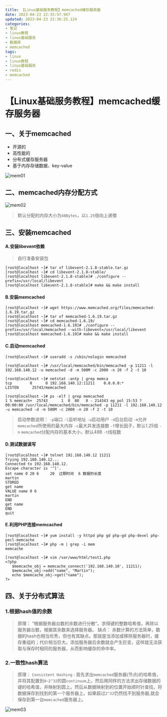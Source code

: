 ```yaml
---
title: 【Linux基础服务教程】memcached缓存服务器
date: 2023-04-23 22:35:57.947
updated: 2023-04-23 22:36:25.124
categories: 
- 笔记
- linux教程
- linux基础服务
- 数据库
- memcached
tags: 
- linux
- linux教程
- linux基础服务
- redis
- memcached
---
```


# 【Linux基础服务教程】memcached缓存服务器

## 一、关于memcached

- 开源的
- 高性能的
- 分布式缓存服务器
- 基于内存存储数据、key-value

![mem01](https://www.wsjj.top//upload/2023/04/mem01.png)

## 二、memcached内存分配方式

![mem02](https://www.wsjj.top//upload/2023/04/mem02.png)

>默认分配的内存大小为`48Bytes`，以`1.25`倍向上递僧

## 三、安装memcached

#### A.安装libevent依赖

>自行准备安装包

```
[root@localhost ~]# tar xf libevent-2.1.8-stable.tar.gz 
[root@localhost ~]# cd libevent-2.1.8-stable/
[root@localhost libevent-2.1.8-stable]# ./configure --prefix=/usr/local/libevent 
[root@localhost libevent-2.1.8-stable]# make && make install
```

#### B.安装memcached

```
[root@localhost ~]# wget https://www.memcached.org/files/memcached-1.6.19.tar.gz
[root@localhost ~]# tar xf memcached-1.6.19.tar.gz 
[root@localhost ~]# cd memcached-1.6.19/
[root@localhost memcached-1.6.19]# ./configure --prefix=/usr/local/memcached --with-libevent=/usr/local/libevent 
[root@localhost memcached-1.6.19]# make && make install 
```

#### C.启动memcached

```
[root@localhost ~]# useradd -s /sbin/nologin memcached

[root@localhost ~]# /usr/local/memcached/bin/memcached -p 11211 -l 192.168.140.12 -u memcached -d -m 500M -c 2000 -n 20 -f 2 -t 10 

[root@localhost ~]# netstat -antp | grep memca
tcp        0      0 192.168.140.12:11211    0.0.0.0:*               LISTEN      25743/memcached     

[root@localhost ~]# ps -elf | grep memcached
1 S memcach+  25743      1  0  80   0 - 214343 ep_pol 15:53 ?       00:00:00 /usr/local/memcached/bin/memcached -p 11211 -l 192.168.140.12 -u memcached -d -m 500M -c 2000 -n 20 -f 2 -t 10
```

>启动参数说明：
`-p`端口
`-l`监听地址
`-u`启动用户
`-d`后台启动
`-m`允许`memcached`所使用的最大内存
`-c`最大并发连接数
`-f`增长因子，默认1.25倍
`-n` `memcached`分配内存的基本大小，默认48B
`-t`线程数

#### D.测试数据读写

```
[root@localhost ~]# telnet 192.168.140.12 11211
Trying 192.168.140.12...
Connected to 192.168.140.12.
Escape character is '^]'.
set name 0 20 6     20  过期时间  6 数据的长度
martin
STORED
get name
VALUE name 0 6
martin
END
get name
END
quit
```

#### E.利用PHP连接memcached

```
[root@localhost ~]# yum install -y httpd php gd php-gd php-devel php-pecl-memcache
[root@localhost ~]# php -m | grep -i mem
memcache

[root@localhost ~]# vim /var/www/html/test1.php
<?php
   $memcache_obj = memcache_connect('192.168.140.10', 11211);
   $memcache_obj->add("name", "Martin");
   echo $memcache_obj->get("name");
?>
```

## 四、关于分布式算法

### 1.根据hash值的余数

>原理： “根据服务器台数的余数进行分散”。求得键的整数哈希值，再除以服务器台数，根据其余数来选择服务器。
缺点： 余数计算的方法简单，数据的hash也相当优秀，但也有其缺点。那就是当添加或移除服务器时，缓存重组的；代价相当巨大。添加服务器后余数就会产生巨变，这样就无法获取与保存时相同的服务器，从而影响缓存的命中率。

### 2.一致性hash算法 

>原理： `Consistent Hashing` : 首先求出`memcached`服务器(节点)的哈希值，并将其配置到`0~2^32`的圆`continuum`上。然后用同样的方法求出存储数据的键的哈希值，并映射到圆上。然后从数据映射到的位置开始顺时针查找，将数据保存到找到的第一个服务器上。如果超过`2^32`仍然找不到服务器,就会保存到第一台`memcached`服务器上。

![mem03](https://www.wsjj.top//upload/2023/04/mem03.png)
